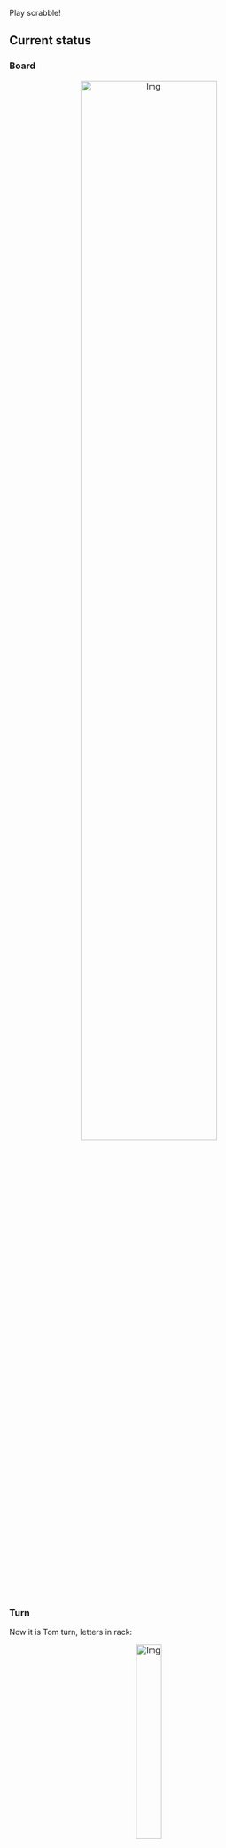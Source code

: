 
Play scrabble!
## Current status
### Board
<p align="center">
<img src="https://raw.githubusercontent.com/radosz99/radosz99/main/board.png" width=70% alt="Img"/>
    </p>
    
### Turn
Now it is Tom turn, letters in rack:
<p align="center">
<img src="https://raw.githubusercontent.com/radosz99/radosz99/main/rack.png" width=30% alt="Img"/>
</p>

### Game score
| Id | Player name | Points |
  | - | - | - |  
|0 | Tom | 112
|1 | Jerry | 118
## Make the move
Make the move and insert the letters by creating an [issue](https://github.com/radosz99/radosz99/issues/new?title=scrabble%7Cmove%7C7%3AA%3ARIDE&body=Just+push+%27Submit+new+issue%27+or+update+with+your+move.) according to the rules or...

## Possibly best moves  
Are you sure? :smiling_imp: :smiling_imp: :smiling_imp:
<details>
  <summary>Spoiler warning!</summary>
  
  | Id | Move | Issue link | Points |
  | - | - | - | - |  
|1| 11:A:berry | [scrabble&#124;move&#124;11:A:berry](https://github.com/radosz99/radosz99/issues/new?title=scrabble%7Cmove%7C11%3AA%3Aberry&body=Just+push+%27Submit+new+issue%27+or+update+with+your+move.) | 26 
|2| 12:B:lyric | [scrabble&#124;move&#124;12:B:lyric](https://github.com/radosz99/radosz99/issues/new?title=scrabble%7Cmove%7C12%3AB%3Alyric&body=Just+push+%27Submit+new+issue%27+or+update+with+your+move.) | 20 
|3| 12:A:cly | [scrabble&#124;move&#124;12:A:cly](https://github.com/radosz99/radosz99/issues/new?title=scrabble%7Cmove%7C12%3AA%3Acly&body=Just+push+%27Submit+new+issue%27+or+update+with+your+move.) | 16 
|4| D:11:brig | [scrabble&#124;move&#124;D:11:brig](https://github.com/radosz99/radosz99/issues/new?title=scrabble%7Cmove%7CD%3A11%3Abrig&body=Just+push+%27Submit+new+issue%27+or+update+with+your+move.) | 14 
|5| 11:B:eric | [scrabble&#124;move&#124;11:B:eric](https://github.com/radosz99/radosz99/issues/new?title=scrabble%7Cmove%7C11%3AB%3Aeric&body=Just+push+%27Submit+new+issue%27+or+update+with+your+move.) | 12 
|6| 11:A:bey | [scrabble&#124;move&#124;11:A:bey](https://github.com/radosz99/radosz99/issues/new?title=scrabble%7Cmove%7C11%3AA%3Abey&body=Just+push+%27Submit+new+issue%27+or+update+with+your+move.) | 11 
|7| I:9:lyric | [scrabble&#124;move&#124;I:9:lyric](https://github.com/radosz99/radosz99/issues/new?title=scrabble%7Cmove%7CI%3A9%3Alyric&body=Just+push+%27Submit+new+issue%27+or+update+with+your+move.) | 11 
|8| H:9:lyric | [scrabble&#124;move&#124;H:9:lyric](https://github.com/radosz99/radosz99/issues/new?title=scrabble%7Cmove%7CH%3A9%3Alyric&body=Just+push+%27Submit+new+issue%27+or+update+with+your+move.) | 11 
|9| 10:E:ya | [scrabble&#124;move&#124;10:E:ya](https://github.com/radosz99/radosz99/issues/new?title=scrabble%7Cmove%7C10%3AE%3Aya&body=Just+push+%27Submit+new+issue%27+or+update+with+your+move.) | 10 
|10| 11:A:yer | [scrabble&#124;move&#124;11:A:yer](https://github.com/radosz99/radosz99/issues/new?title=scrabble%7Cmove%7C11%3AA%3Ayer&body=Just+push+%27Submit+new+issue%27+or+update+with+your+move.) | 10 
</details>
    
## Latest moves

| Id | Type | Move / Letters to replace | Created words / New letters | Date | Points | Player | Who |
| - | - | - | - | - | - | - | - |
|9| INSERT | 9:F:jell | ['JELL'] | 11/25/2022, 11:32:14 | 11 | Jerry | [radosz99](github.com/radosz99) |
|8| INSERT | F:7:soja | ['SOJA'] | 11/25/2022, 11:31:08 | 27 | Tom | [radosz99](github.com/radosz99) |
|7| INSERT | 14:A:berg | ['BERG'] | 11/25/2022, 11:28:57 | 27 | Jerry | [radosz99](github.com/radosz99) |
|6| INSERT | B:9:keelie | ['KEELIE'] | 11/25/2022, 11:27:37 | 20 | Tom | [radosz99](github.com/radosz99) |
|5| INSERT | F:3:ham | ['HAM'] | 11/25/2022, 11:26:38 | 14 | Jerry | [radosz99](github.com/radosz99) |
|4| INSERT | B:4:quit | ['QUIT'] | 11/25/2022, 11:25:26 | 15 | Tom | [radosz99](github.com/radosz99) |
|3| INSERT | 4:B:qindar | ['QINDAR'] | 11/25/2022, 11:24:40 | 32 | Jerry | [radosz99](github.com/radosz99) |
|2| INSERT | 9:B:kex | ['KEX'] | 11/25/2022, 11:23:52 | 24 | Tom | [radosz99](github.com/radosz99) |
|1| INSERT | D:3:antefix | ['ANTEFIX'] | 11/25/2022, 11:22:28 | 34 | Jerry | [radosz99](github.com/radosz99) |
|0| INSERT | 7:D:fasten | ['FASTEN'] | 11/25/2022, 11:21:33 | 26 | Tom | [radosz99](github.com/radosz99) |